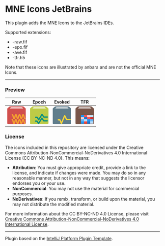 # MNE Icons JetBrains

<!-- Plugin description -->
This plugin adds the MNE Icons to the JetBrains IDEs.

Supported extensions:
- -raw.fif
- -epo.fif
- -ave.fif
- -tfr.h5

Note that these icons are illustrated by anbara and are not the official MNE Icons.
<!-- Plugin description end -->

---
### Preview
|                              Raw                               |                               Epoch                                |                                Evoked                                |                              TFR                               |
|:--------------------------------------------------------------:|:------------------------------------------------------------------:|:--------------------------------------------------------------------:|:--------------------------------------------------------------:|
| ![raw-icon.svg](src%2Fmain%2Fresources%2Ficons%2Fraw-icon.svg) | ![epoch-icon.svg](src%2Fmain%2Fresources%2Ficons%2Fepoch-icon.svg) | ![evoked-icon.svg](src%2Fmain%2Fresources%2Ficons%2Fevoked-icon.svg) | ![tfr-icon.svg](src%2Fmain%2Fresources%2Ficons%2Ftfr-icon.svg) |


### License
The icons included in this repository are licensed under the Creative Commons Attribution-NonCommercial-NoDerivatives 4.0 International License (CC BY-NC-ND 4.0). This means:
- **Attribution**: You must give appropriate credit, provide a link to the license, and indicate if changes were made. You may do so in any reasonable manner, but not in any way that suggests the licensor endorses you or your use.
- **NonCommercial**: You may not use the material for commercial purposes.
- **NoDerivatives**: If you remix, transform, or build upon the material, you may not distribute the modified material.

For more information about the CC BY-NC-ND 4.0 License, please visit [Creative Commons Attribution-NonCommercial-NoDerivatives 4.0 International License](https://creativecommons.org/licenses/by-nc-nd/4.0/).

---
Plugin based on the [IntelliJ Platform Plugin Template][template].

[template]: https://github.com/JetBrains/intellij-platform-plugin-template
[docs:plugin-description]: https://plugins.jetbrains.com/docs/intellij/plugin-user-experience.html#plugin-description-and-presentation
